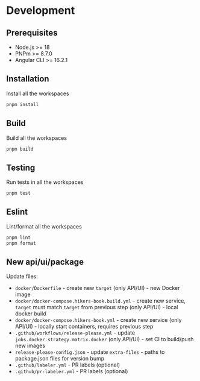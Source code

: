# Development

## Prerequisites

- Node.js >= 18
- PNPm >= 8.7.0
- Angular CLI >= 16.2.1

## Installation

Install all the workspaces

```sh
pnpm install
```

## Build

Build all the workspaces

```sh
pnpm build
```

## Testing

Run tests in all the workspaces

```sh
pnpm test
```

## Eslint

Lint/format all the workspaces

```sh
pnpm lint
pnpm format
```

## New api/ui/package

Update files:

- `docker/Dockerfile` - create new `target` (only API/UI) - new Docker image
- `docker/docker-compose.hikers-book.build.yml` - create new service, `target` must match `target` from previous step (only API/UI) - local docker build
- `docker/docker-compose.hikers-book.yml` - create new service (only API/UI) - locally start containers, requires previous step
- `.github/workflows/release-please.yml` - update `jobs.docker.strategy.matrix.docker` (only API/UI) - set CI to build/push new images
- `release-please-config.json` - update `extra-files` - paths to package.json files for version bump
- `.github/labeler.yml` - PR labels (optional)
- `.github/pr-labeler.yml` - PR labels (optional)

